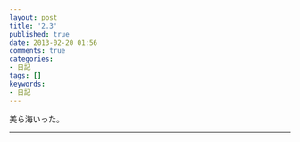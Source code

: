 ```yaml
---
layout: post
title: '2.3'
published: true
date: 2013-02-20 01:56
comments: true
categories:
- 日記
tags: []
keywords:
- 日記
---
```

美ら海いった。

---

